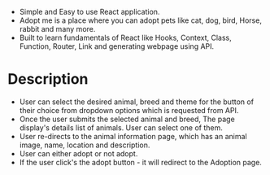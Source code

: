 - Simple and Easy to use React application.
- Adopt me is a place where you can adopt pets like cat, dog, bird, Horse, rabbit and many more.
- Built to learn fundamentals of React like Hooks, Context, Class, Function, Router, Link and generating webpage using API.

# Description

- User can select the desired animal, breed and theme for the button of their choice from dropdown options which is requested from API.
- Once the user submits the selected animal and breed, The page display's details list of animals. User can select one of them.
- User re-directs to the animal information page, which has an animal image, name, location and description.
- User can either adopt or not adopt.
- If the user click's the adopt button - it will redirect to the Adoption page.
